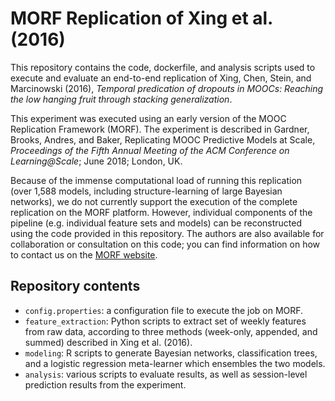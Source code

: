 # MORF Replication of Xing et al. (2016)

This repository contains the code, dockerfile, and analysis scripts used to execute and evaluate an end-to-end replication of Xing, Chen, Stein, and Marcinowski (2016), *Temporal predication of dropouts in MOOCs: Reaching the low hanging fruit through stacking generalization*.

This experiment was executed using an early version of the MOOC Replication Framework (MORF). The experiment is described in Gardner, Brooks, Andres, and Baker, Replicating MOOC Predictive Models at Scale, *Proceedings of the Fifth Annual Meeting of the ACM Conference on Learning@Scale*; June 2018; London, UK.

Because of the immense computational load of running this replication (over 1,588 models, including structure-learning of large Bayesian networks), we do not currently support the execution of the complete replication on the MORF platform. However, individual components of the pipeline (e.g. individual feature sets and models) can be reconstructed using the code provided in this repository. The authors are also available for collaboration or consultation on this code; you can find information on how to contact us on the [MORF website](https://educational-technology-collective.github.io/morf/).

## Repository contents

* `config.properties`: a configuration file to execute the job on MORF.
* `feature_extraction`: Python scripts to extract set of weekly features from raw data, according to three methods (week-only, appended, and summed) described in Xing et al. (2016).
* `modeling`: R scripts to generate Bayesian networks, classification trees, and a logistic regression meta-learner which ensembles the two models.
* `analysis`: various scripts to evaluate results, as well as session-level prediction results from the experiment.

